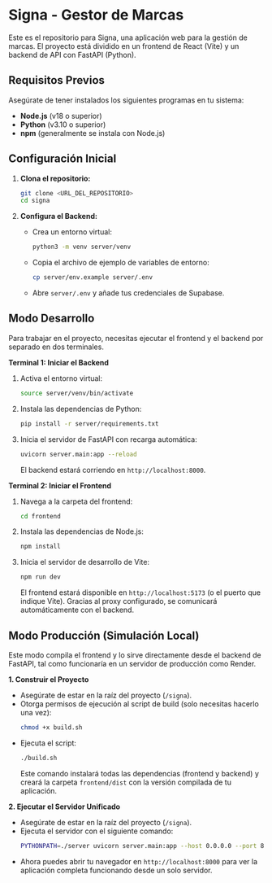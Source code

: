 # Signa - Gestor de Marcas

Este es el repositorio para Signa, una aplicación web para la gestión de marcas. El proyecto está dividido en un frontend de React (Vite) y un backend de API con FastAPI (Python).

## Requisitos Previos

Asegúrate de tener instalados los siguientes programas en tu sistema:

*   **Node.js** (v18 o superior)
*   **Python** (v3.10 o superior)
*   **npm** (generalmente se instala con Node.js)

## Configuración Inicial

1.  **Clona el repositorio:**
    ```bash
    git clone <URL_DEL_REPOSITORIO>
    cd signa
    ```

2.  **Configura el Backend:**
    *   Crea un entorno virtual:
        ```bash
        python3 -m venv server/venv
        ```
    *   Copia el archivo de ejemplo de variables de entorno:
        ```bash
        cp server/env.example server/.env
        ```
    *   Abre `server/.env` y añade tus credenciales de Supabase.

## Modo Desarrollo

Para trabajar en el proyecto, necesitas ejecutar el frontend y el backend por separado en dos terminales.

**Terminal 1: Iniciar el Backend**

1.  Activa el entorno virtual:
    ```bash
    source server/venv/bin/activate
    ```
2.  Instala las dependencias de Python:
    ```bash
    pip install -r server/requirements.txt
    ```
3.  Inicia el servidor de FastAPI con recarga automática:
    ```bash
    uvicorn server.main:app --reload
    ```
    El backend estará corriendo en `http://localhost:8000`.

**Terminal 2: Iniciar el Frontend**

1.  Navega a la carpeta del frontend:
    ```bash
    cd frontend
    ```
2.  Instala las dependencias de Node.js:
    ```bash
    npm install
    ```
3.  Inicia el servidor de desarrollo de Vite:
    ```bash
    npm run dev
    ```
    El frontend estará disponible en `http://localhost:5173` (o el puerto que indique Vite). Gracias al proxy configurado, se comunicará automáticamente con el backend.

## Modo Producción (Simulación Local)

Este modo compila el frontend y lo sirve directamente desde el backend de FastAPI, tal como funcionaría en un servidor de producción como Render.

**1. Construir el Proyecto**

*   Asegúrate de estar en la raíz del proyecto (`/signa`).
*   Otorga permisos de ejecución al script de build (solo necesitas hacerlo una vez):
    ```bash
    chmod +x build.sh
    ```
*   Ejecuta el script:
    ```bash
    ./build.sh
    ```
    Este comando instalará todas las dependencias (frontend y backend) y creará la carpeta `frontend/dist` con la versión compilada de tu aplicación.

**2. Ejecutar el Servidor Unificado**

*   Asegúrate de estar en la raíz del proyecto (`/signa`).
*   Ejecuta el servidor con el siguiente comando:
    ```bash
    PYTHONPATH=./server uvicorn server.main:app --host 0.0.0.0 --port 8000
    ```
*   Ahora puedes abrir tu navegador en `http://localhost:8000` para ver la aplicación completa funcionando desde un solo servidor.
